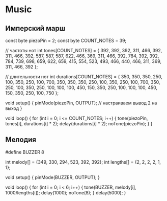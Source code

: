 # Music
## Имперский марш
const byte piezoPin = 2;
const byte COUNT_NOTES = 39;

// частоты нот
int tones[COUNT_NOTES] = {
  392, 392, 392, 311, 466, 392, 311, 466, 392,
  587, 587, 587, 622, 466, 369, 311, 466, 392,
  784, 392, 392, 784, 739, 698, 659, 622, 659,
  415, 554, 523, 493, 466, 440, 466,
  311, 369, 311, 466, 392
};

// длительности нот
int durations[COUNT_NOTES] = {
  350, 350, 350, 250, 100, 350, 250, 100, 700,
  350, 350, 350, 250, 100, 350, 250, 100, 700,
  350, 250, 100, 350, 250, 100, 100, 100, 450,
  150, 350, 250, 100, 100, 100, 450,
  150, 350, 250, 100, 750
};

void setup() {
  pinMode(piezoPin, OUTPUT); // настраиваем вывод 2 на выход
}

void loop() {
  for (int i = 0; i <= COUNT_NOTES; i++) {
    tone(piezoPin, tones[i], durations[i] * 2);
    delay(durations[i] * 2);
    noTone(piezoPin);
  }
}

## Мелодия
#define BUZZER 8

int melody[] = {349, 330, 294, 523, 392, 392};
int lengths[] = {2, 2, 2, 2, 1,  1};

void setup() {
pinMode(BUZZER, OUTPUT);
}

void loop() {
for (int i = 0; i < 6; i++)
{
tone(BUZZER, melody[i], 1000/lengths[i]);
delay(1000);
noTone(8);
}
delay(5000);
}
